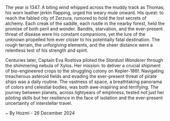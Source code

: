 
The year is 1347.  A biting wind whipped across the muddy track as Thomas, his worn leather jerkin flapping, urged his weary mule onward.  His quest: to reach the fabled city of Zerzura, rumored to hold the lost secrets of alchemy.  Each creak of the saddle, each rustle in the nearby forest, held the promise of both peril and wonder.  Bandits, starvation, and the ever-present threat of disease were his constant companions, yet the lure of the unknown propelled him ever closer to his potentially fatal destination.  The rough terrain, the unforgiving elements, and the sheer distance were a relentless test of his strength and spirit.

Centuries later, Captain Eva Rostova piloted the *Stardust Wanderer* through the shimmering nebula of Xylos.  Her mission: to deliver a crucial shipment of bio-engineered crops to the struggling colony on Kepler-186f.  Navigating treacherous asteroid fields and evading the ever-present threat of pirate ships was a daily routine.  The vastness of space, a breathtaking panorama of colors and celestial bodies, was both awe-inspiring and terrifying. The journey between planets, across lightyears of emptiness, tested not just her piloting skills but her resilience in the face of isolation and the ever-present uncertainty of interstellar travel.

~ By Hozmi - 26 December 2024
